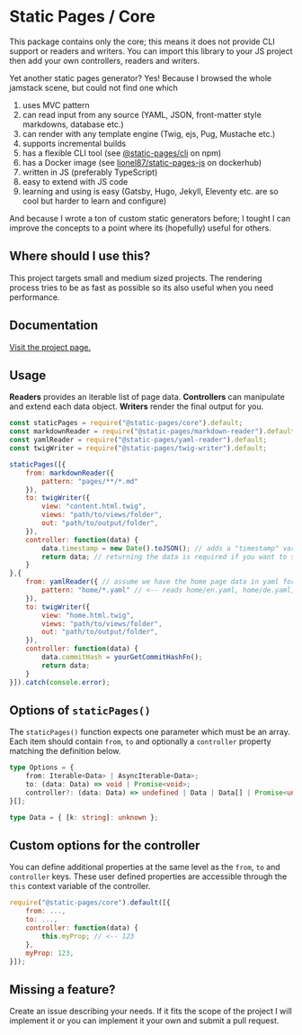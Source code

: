 # Static Pages / Core

This package contains only the core; this means it does not provide CLI support or readers and writers.
You can import this library to your JS project then add your own controllers, readers and writers.

Yet another static pages generator?
Yes! Because I browsed the whole jamstack scene, but could not find one which
1. uses MVC pattern
2. can read input from any source (YAML, JSON, front-matter style markdowns, database etc.)
3. can render with any template engine (Twig, ejs, Pug, Mustache etc.)
4. supports incremental builds
5. has a flexible CLI tool (see [@static-pages/cli](https://www.npmjs.com/package/@static-pages/cli) on npm)
6. has a Docker image (see [lionel87/static-pages-js](https://hub.docker.com/repository/docker/lionel87/static-pages-js) on dockerhub)
7. written in JS (preferably TypeScript)
8. easy to extend with JS code
9. learning and using is easy (Gatsby, Hugo, Jekyll, Eleventy etc. are so cool but harder to learn and configure)

And because I wrote a ton of custom static generators before; I tought I can improve the concepts to a point where its (hopefully) useful for others.

## Where should I use this?
This project targets small and medium sized projects. The rendering process tries to be as fast as possible so its also useful when you need performance.

## Documentation
[Visit the project page.](https://staticpagesjs.github.io/)

## Usage
__Readers__ provides an iterable list of page data. __Controllers__ can manipulate and extend each data object. __Writers__ render the final output for you.

```js
const staticPages = require("@static-pages/core").default;
const markdownReader = require("@static-pages/markdown-reader").default;
const yamlReader = require("@static-pages/yaml-reader").default;
const twigWriter = require("@static-pages/twig-writer").default;

staticPages([{
    from: markdownReader({
        pattern: "pages/**/*.md"
    }),
    to: twigWriter({
        view: "content.html.twig",
        views: "path/to/views/folder",
        out: "path/to/output/folder",
    }),
    controller: function(data) {
        data.timestamp = new Date().toJSON(); // adds a "timestamp" variable
        return data; // returning the data is required if you want to send it to the renderer
    }
},{
    from: yamlReader({ // assume we have the home page data in yaml format.
        pattern: "home/*.yaml" // <-- reads home/en.yaml, home/de.yaml, home/fr.yaml etc.
    }),
    to: twigWriter({
        view: "home.html.twig",
        views: "path/to/views/folder",
        out: "path/to/output/folder",
    }),
    controller: function(data) {
        data.commitHash = yourGetCommitHashFn();
        return data;
    }
}]).catch(console.error);
```

## Options of `staticPages()`
The `staticPages()` function expects one parameter which must be an array.
Each item should contain `from`, `to` and optionally a `controller` property matching the definition below.

```ts
type Options = {
    from: Iterable<Data> | AsyncIterable<Data>;
    to: (data: Data) => void | Promise<void>;
    controller?: (data: Data) => undefined | Data | Data[] | Promise<undefined | Data | Data[]>;
}[];

type Data = { [k: string]: unknown };
```

## Custom options for the controller
You can define additional properties at the same level as the `from`, `to` and `controller` keys.
These user defined properties are accessible through the `this` context variable of the controller.

```js
require("@static-pages/core").default([{
    from: ...,
    to: ...,
    controller: function(data) {
        this.myProp; // <-- 123
    },
    myProp: 123,
}]);
```

## Missing a feature?
Create an issue describing your needs. If it fits the scope of the project I will implement it or you can implement it your own and submit a pull request.
